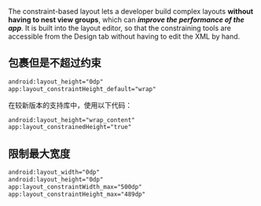 The constraint-based layout lets a developer build complex layouts **without having to nest view groups**, which can ***improve the performance of the app***. It is built into the layout editor, so that the constraining tools are accessible from the Design tab without having to edit the XML by hand.


## 包裹但是不超过约束


```xml
android:layout_height="0dp"
app:layout_constraintHeight_default="wrap" 
```

在较新版本的支持库中，使用以下代码：

```xml
android:layout_height="wrap_content" 
app:layout_constrainedHeight="true" 
```


## 限制最大宽度

```xml
android:layout_width="0dp"
android:layout_height="0dp"
app:layout_constraintWidth_max="500dp"
app:layout_constraintHeight_max="489dp"
```

